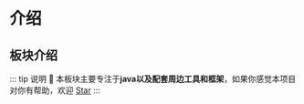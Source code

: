 # 介绍

## 板块介绍


::: tip 说明
:beginner:
本板块主要专注于**java以及配套周边工具和框架**，如果你感觉本项目对你有帮助，欢迎 [Star](https://github.com/winteroo/myblog)
:::